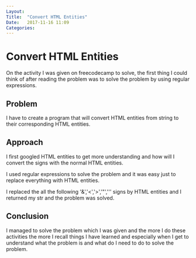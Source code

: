 ```yaml
---
Layout: 
Title:  "Convert HTML Entities"
Date:   2017-11-16 11:09
Categories: 
---
```


# Convert HTML Entities

On the activity I was given on freecodecamp to solve, the first thing I could think of after reading the problem was to solve the problem by using regular expressions.

## Problem

I have to create a program that will convert HTML entities from string to their corresponding HTML entities. 

## Approach

I first googled HTML entities to get more understanding and how will I convert the signs with the normal HTML entities.

I used regular expressions to solve the problem and it was easy just to replace everything with HTML entities.

I replaced the all the following '&','<','>','"',''' signs by HTML entities and I returned my str and the problem was solved.

## Conclusion

I managed to solve the problem which I was given and the more I do these activities the more I recall things I have learned and  especially when I get to understand what the problem is and what do I need to do to solve the problem.
